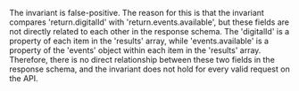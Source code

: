 The invariant is false-positive. The reason for this is that the invariant compares 'return.digitalId' with 'return.events.available', but these fields are not directly related to each other in the response schema. The 'digitalId' is a property of each item in the 'results' array, while 'events.available' is a property of the 'events' object within each item in the 'results' array. Therefore, there is no direct relationship between these two fields in the response schema, and the invariant does not hold for every valid request on the API.

